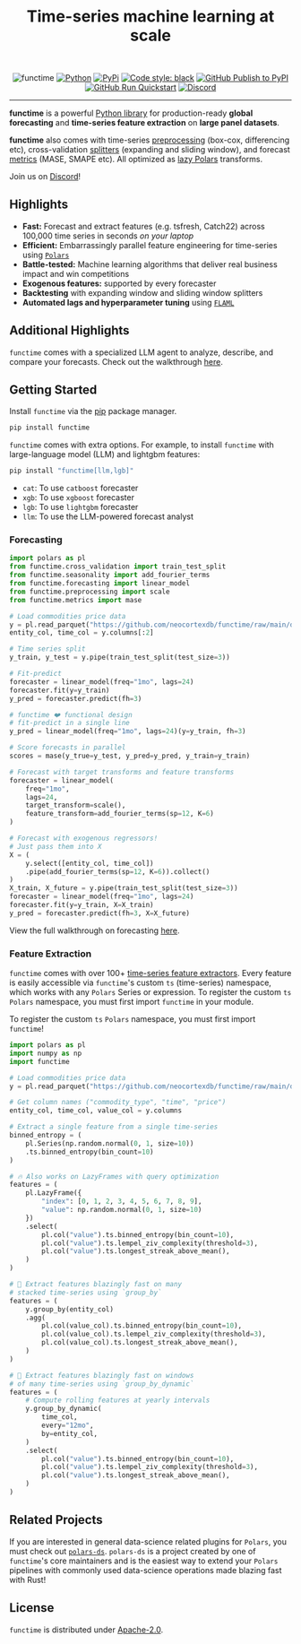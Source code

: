 <div align="center">
    <h1>Time-series machine learning at scale</h1>
<br />

![functime](https://github.com/neocortexdb/functime/raw/main/docs/img/banner_dark_bg.png)
[![Python](https://img.shields.io/pypi/pyversions/functime)](https://pypi.org/project/functime/)
[![PyPi](https://img.shields.io/pypi/v/functime?color=blue)](https://pypi.org/project/functime/)
[![Code style: black](https://img.shields.io/badge/code%20style-black-000000.svg)](https://github.com/psf/black)
[![GitHub Publish to PyPI](https://github.com/neocortexdb/functime/actions/workflows/publish.yml/badge.svg)](https://github.com/neocortexdb/functime/actions/workflows/publish.yml)
[![GitHub Run Quickstart](https://github.com/neocortexdb/functime/actions/workflows/quickstart.yml/badge.svg)](https://github.com/neocortexdb/functime/actions/workflows/quickstart.yml)
[![Discord](https://img.shields.io/discord/1145819725276917782)](https://discord.gg/JKMrZKjEwN)

</div>

---
**functime** is a powerful [Python library](https://pypi.org/project/functime/) for production-ready **global forecasting** and **time-series feature extraction** on **large panel datasets**.

**functime** also comes with time-series [preprocessing](https://docs.functime.ai/ref/preprocessing/) (box-cox, differencing etc), cross-validation [splitters](https://docs.functime.ai/ref/cross-validation/) (expanding and sliding window), and forecast [metrics](https://docs.functime.ai/ref/metrics/) (MASE, SMAPE etc). All optimized as [lazy Polars](https://pola-rs.github.io/polars-book/user-guide/lazy/using/) transforms.

Join us on [Discord](https://discord.gg/JKMrZKjEwN)!

## Highlights
- **Fast:** Forecast and extract features (e.g. tsfresh, Catch22) across 100,000 time series in seconds *on your laptop*
- **Efficient:** Embarrassingly parallel feature engineering for time-series using [`Polars`](https://www.pola.rs/)
- **Battle-tested:** Machine learning algorithms that deliver real business impact and win competitions
- **Exogenous features:** supported by every forecaster
- **Backtesting** with expanding window and sliding window splitters
- **Automated lags and hyperparameter tuning** using [`FLAML`](https://github.com/microsoft/FLAML)

## Additional Highlights
`functime` comes with a specialized LLM agent to analyze, describe, and compare your forecasts. Check out the walkthrough [here](https://docs.functime.ai/notebooks/llm/).

## Getting Started
Install `functime` via the [pip](https://pypi.org/project/functime) package manager.
```bash
pip install functime
```

`functime` comes with extra options. For example, to install `functime` with large-language model (LLM) and lightgbm features:

```bash
pip install "functime[llm,lgb]"
```

- `cat`: To use `catboost` forecaster
- `xgb`: To use `xgboost` forecaster
- `lgb`: To use `lightgbm` forecaster
- `llm`: To use the LLM-powered forecast analyst

### Forecasting

```python
import polars as pl
from functime.cross_validation import train_test_split
from functime.seasonality import add_fourier_terms
from functime.forecasting import linear_model
from functime.preprocessing import scale
from functime.metrics import mase

# Load commodities price data
y = pl.read_parquet("https://github.com/neocortexdb/functime/raw/main/data/commodities.parquet")
entity_col, time_col = y.columns[:2]

# Time series split
y_train, y_test = y.pipe(train_test_split(test_size=3))

# Fit-predict
forecaster = linear_model(freq="1mo", lags=24)
forecaster.fit(y=y_train)
y_pred = forecaster.predict(fh=3)

# functime ❤️ functional design
# fit-predict in a single line
y_pred = linear_model(freq="1mo", lags=24)(y=y_train, fh=3)

# Score forecasts in parallel
scores = mase(y_true=y_test, y_pred=y_pred, y_train=y_train)

# Forecast with target transforms and feature transforms
forecaster = linear_model(
    freq="1mo",
    lags=24,
    target_transform=scale(),
    feature_transform=add_fourier_terms(sp=12, K=6)
)

# Forecast with exogenous regressors!
# Just pass them into X
X = (
    y.select([entity_col, time_col])
    .pipe(add_fourier_terms(sp=12, K=6)).collect()
)
X_train, X_future = y.pipe(train_test_split(test_size=3))
forecaster = linear_model(freq="1mo", lags=24)
forecaster.fit(y=y_train, X=X_train)
y_pred = forecaster.predict(fh=3, X=X_future)
```

View the full walkthrough on forecasting [here](https://docs.functime.ai/forecasting/).

### Feature Extraction

`functime` comes with over 100+ [time-series feature extractors](https://docs.functime.ai/feature-extraction/).
Every feature is easily accessible via `functime`'s custom `ts` (time-series) namespace, which works with any `Polars` Series or expression. To register the custom `ts` `Polars` namespace, you must first import `functime` in your module.

To register the custom `ts` `Polars` namespace, you must first import `functime`!

```python
import polars as pl
import numpy as np
import functime

# Load commodities price data
y = pl.read_parquet("https://github.com/neocortexdb/functime/raw/main/data/commodities.parquet")

# Get column names ("commodity_type", "time", "price")
entity_col, time_col, value_col = y.columns

# Extract a single feature from a single time-series
binned_entropy = (
    pl.Series(np.random.normal(0, 1, size=10))
    .ts.binned_entropy(bin_count=10)
)

# 🔥 Also works on LazyFrames with query optimization
features = (
    pl.LazyFrame({
        "index": [0, 1, 2, 3, 4, 5, 6, 7, 8, 9],
        "value": np.random.normal(0, 1, size=10)
    })
    .select(
        pl.col("value").ts.binned_entropy(bin_count=10),
        pl.col("value").ts.lempel_ziv_complexity(threshold=3),
        pl.col("value").ts.longest_streak_above_mean(),
    )
)

# 🚄 Extract features blazingly fast on many
# stacked time-series using `group_by`
features = (
    y.group_by(entity_col)
    .agg(
        pl.col(value_col).ts.binned_entropy(bin_count=10),
        pl.col(value_col).ts.lempel_ziv_complexity(threshold=3),
        pl.col(value_col).ts.longest_streak_above_mean(),
    )
)

# 🚄 Extract features blazingly fast on windows
# of many time-series using `group_by_dynamic`
features = (
    # Compute rolling features at yearly intervals
    y.group_by_dynamic(
        time_col,
        every="12mo",
        by=entity_col,
    )
    .select(
        pl.col("value").ts.binned_entropy(bin_count=10),
        pl.col("value").ts.lempel_ziv_complexity(threshold=3),
        pl.col("value").ts.longest_streak_above_mean(),
    )
)

```

## Related Projects

If you are interested in general data-science related plugins for `Polars`, you must check out [`polars-ds`](https://github.com/abstractqqq/polars_ds_extension). `polars-ds` is a project created by one of `functime`'s core maintainers and is the easiest way to extend your `Polars` pipelines with commonly used data-science operations made blazing fast with Rust!

## License
`functime` is distributed under [Apache-2.0](LICENSE).
